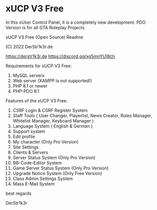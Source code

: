 # xUCP V3 Free
 In this xUser Control Panel, it is a completely new development. PDO Version is for all GTA Roleplay Projects.
 
xUCP V3 Free (Open Source) Readme

(C) 2022 DerStr1k3r.de

https://derstr1k3r.de
https://discord.gg/xg5mnYUWch

Requirements for xUCP V3 Free:

  1. MySQL servers
  2. Web server (XAMPP is not supported!)
  3. PHP 8.1 or newer
  4. PHP-PDO 8.1

Features of the xUCP V3 Free:

  1. CSRF Login & CSRF Register System
  2. Staff Tools ( User Changer, Playerlist, News Creator, Rules Manager, Whitelist Manager, Keyboard Manager )
  3. Language System ( English & German )
  4. Support system
  5. Edit profile
  6. My character (Only Pro Version)
  7. Site Settings
  8. Clients & Servers
  9. Server Status System (Only Pro Version)
 10. BB-Code-Editor System
 11. Game Server Status System (Only Pro Version)
 12. Upgrade Notice System (Only Free Version)
 13. Class Admin Settings System
 14. Mass E-Mail System


best regards

DerStr1k3r
